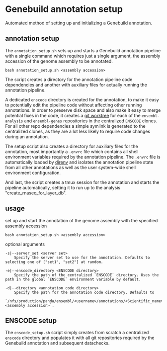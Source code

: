 # Genebuild annotation setup

Automated method of setting up and initializing a Genebuild annotation.


## annotation setup

The `annotation_setup.sh` sets up and starts a Genebuild annotation pipeline with a single command which requires just a single argument, the assembly accession of the genome assembly to be annotated.

```
bash annotation_setup.sh <assembly accession>
```

The script creates a directory for the annotation pipeline code dependencies and another with auxiliary files for actually running the annotation pipeline.

A dedicated `enscode` directory is created for the annotation, to make it easy to potentially edit the pipeline code without affecting other running annotations. In order to preserve disk space and also make it easy to merge potential fixes in the code, it creates a [git worktree](https://git-scm.com/docs/git-worktree) for each of the `ensembl-analysis` and `ensembl-genes` repositories in the centralized `ENSCODE` clones. For all other repo dependencies a simple symlink is generated to the centralized clones, as they are a lot less likely to require code changes during an annotation.

The setup script also creates a directory for auxiliary files for the annotation, most importantly a `.envrc` file which contains all shell environment variables required by the annotation pipeline. The `.envrc` file is automatically loaded by [direnv](https://direnv.net/) and isolates the annotation pipeline state from all other annotations as well as the user system-wide shell environment configuration.

And last, the script creates a tmux session for the annotation and starts the pipeline automatically, setting it to run up to the analysis "create_rnaseq_for_layer_db".


## usage

set up and start the annotation of the genome assembly with the specified assembly accession
```
bash annotation_setup.sh <assembly accession>
```

optional arguments
```
-s|--server_set <server set>
    Specify the server set to use for the annotation. Defaults to selecting one of ["set1", "set2"] at random.

-e|--enscode_directory <ENSCODE directory>
    Specify the path of the centralized `ENSCODE` directory. Uses the path in the global `ENSCODE` environment variable by default.

-d|--directory <annotation code directory>
    Specify the path for the annotation code directory. Defaults to
    `/nfs/production/panda/ensembl/<username>/annotations/<Scientific_name>-<assembly accession>`.
```


## ENSCODE setup

The `enscode_setup.sh` script simply creates from scratch a centralized `enscode` directory and populates it with all git repositories required by the Genebuild annotation and subsequent datachecks.
